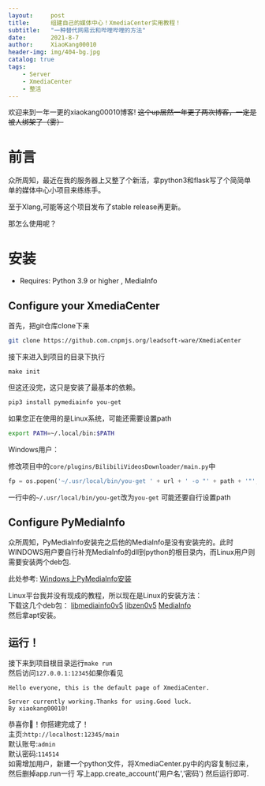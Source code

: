 ```yaml
---
layout:     post
title:      组建自己的媒体中心！XmediaCenter实用教程！
subtitle:   "一种替代网易云和哔哩哔哩的方法"
date:       2021-8-7
author:     XiaoKang00010
header-img: img/404-bg.jpg
catalog: true
tags:
    - Server
    - XmediaCenter
    - 整活
---
```



欢迎来到一年一更的xiaokang00010博客!
<s>这个up居然一年更了两次博客，一定是被人绑架了（雾）</s>

# 前言
众所周知，最近在我的服务器上又整了个新活，拿python3和flask写了个简简单单的媒体中心小项目来练练手。<br>

至于Xlang,可能等这个项目发布了stable release再更新。<br>

那怎么使用呢？

# 安装
- Requires: Python 3.9 or higher , MediaInfo

## Configure your XmediaCenter

首先，把git仓库clone下来
```bash
git clone https://github.com.cnpmjs.org/leadsoft-ware/XmediaCenter
```

接下来进入到项目的目录下执行
```
make init
```

但这还没完，这只是安装了最基本的依赖。
```bash
pip3 install pymediainfo you-get
```
如果您正在使用的是Linux系统，可能还需要设置path
```bash
export PATH=~/.local/bin:$PATH
```

Windows用户：

修改项目中的`core/plugins/BilibiliVideosDownloader/main.py`中
```python
fp = os.popen('~/.usr/local/bin/you-get ' + url + ' -o "' + path + '"','r')
```
一行中的`~/.usr/local/bin/you-get`改为`you-get`
可能还要自行设置path

## Configure PyMediaInfo

众所周知，PyMediaInfo安装完之后他的MediaInfo是没有安装完的。此时WINDOWS用户要自行补充MediaInfo的dll到python的根目录内，而Linux用户则需要安装两个deb包.

此处参考:
[Windows上PyMediaInfo安装](https://www.cnblogs.com/fengbo1113/p/10225920.html)

Linux平台我并没有现成的教程，所以现在是Linux的安装方法：<br>
下载这几个deb包：
[libmediainfo0v5](https://mediaarea.net/download/binary/libmediainfo0/21.03/libmediainfo0v5_21.03-1_amd64.Debian_10.deb)
[libzen0v5](https://mediaarea.net/download/binary/libzen0/0.4.39/libzen0v5_0.4.39-1_amd64.Debian_10.deb)
[MediaInfo](https://mediaarea.net/download/binary/mediainfo/21.03/mediainfo_21.03-1_amd64.Debian_10.deb)<br>
然后拿apt安装。

## 运行！
接下来到项目根目录运行`make run`<br>
然后访问`127.0.0.1:12345`如果你看见
```
Hello everyone, this is the default page of XmediaCenter.

Server currently working.Thanks for using.Good luck.
By xiaokang00010!
```
恭喜你🎉！你搭建完成了！<br>
主页:`http://localhost:12345/main`<br>
默认账号:`admin`<br>
默认密码:`114514`<br>
如需增加用户，新建一个python文件，将XmediaCenter.py中的内容复制过来，然后删掉app.run一行
写上app.create_account('用户名','密码')
然后运行即可.
